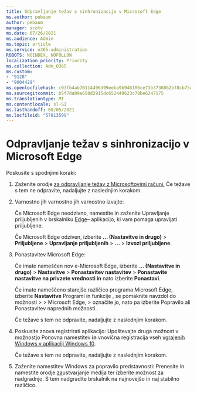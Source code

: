 ```yaml
---
title: Odpravljanje težav s sinhronizacijo v Microsoft Edge
ms.author: pebaum
author: pebaum
manager: scotv
ms.date: 07/26/2021
ms.audience: Admin
ms.topic: article
ms.service: o365-administration
ROBOTS: NOINDEX, NOFOLLOW
localization_priority: Priority
ms.collection: Adm_O365
ms.custom:
- "9128"
- "9004429"
ms.openlocfilehash: c93fb4ab70114496d99eeba9b946106ce73b3736862bf8cb754f91b787a7f5ea
ms.sourcegitcommit: b5f7da89a650d2915dc652449623c78be6247175
ms.translationtype: MT
ms.contentlocale: sl-SI
ms.lasthandoff: 08/05/2021
ms.locfileid: "57813599"
---
```

# <a name="troubleshoot-problems-with-sync-in-microsoft-edge"></a>Odpravljanje težav s sinhronizacijo v Microsoft Edge

Poskusite s spodnjimi koraki:

1. Zaženite orodje [za odpravljanje težav z Microsoftovimi računi.](https://go.microsoft.com/fwlink/?linkid=2155661) Če težave s tem ne odpravite, nadaljujte z naslednjim korakom.

1. Varnostno jih varnostno jih varnostno izvajte:

    Če Microsoft Edge neodzivno, namestite in zaženite Upravljanje priljubljenih v brskalniku [Edge](https://go.microsoft.com/fwlink/?linkid=2155764)– aplikacijo, ki vam pomaga upravljati priljubljene.

    Če Microsoft Edge odziven, izberite **... (Nastavitve in drugo)**  >  **Priljubljene**  >  **Upravljanje priljubljenih**  >  **...** >  **Izvozi priljubljene**.

1. Ponastavitev Microsoft Edge:

    Če imate nameščen nov e-Microsoft Edge, izberite **... (Nastavitve in drugo)**  >  **Nastavitve**  >  **Ponastavitev nastavitev**  >  **Ponastavite nastavitve na privzete vrednosti in** nato izberite **Ponastavi**.

    Če imate nameščeno starejšo različico programa Microsoft Edge, izberite **Nastavitve** Programi in funkcije , se pomaknite navzdol do možnosti  >    >  Microsoft Edge,   >   označite jo, nato pa izberite Popravilo ali Ponastavitev naprednih možnosti .

    Če težave s tem ne odpravite, nadaljujte z naslednjim korakom.

1. Poskusite znova registrirati aplikacijo: Upoštevajte druga možnost v možnostjo Ponovna namestitev **in** vnovična registracija vseh [vgrajenih Windows v aplikaciji Windows 10](https://go.microsoft.com/fwlink/?linkid=2146509).

    Če težave s tem ne odpravite, nadaljujte z naslednjim korakom.

1. Zaženite namestitev Windows za popravilo predstavnosti: Prenesite in namestite orodje [za](https://go.microsoft.com/fwlink/?linkid=2146242)ustvarjanje medija ter izberite možnost za nadgradnjo. S tem nadgradite brskalnik na najnovejšo in naj stabilno različico.

